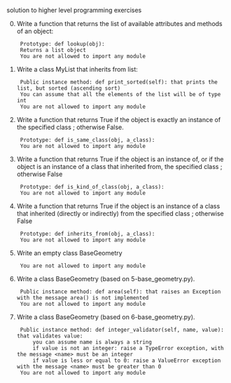 solution to higher level programming exercises

0. Write a function that returns the list of available attributes and methods of an object:

        Prototype: def lookup(obj):
        Returns a list object
        You are not allowed to import any module

1. Write a class MyList that inherits from list:

        Public instance method: def print_sorted(self): that prints the list, but sorted (ascending sort)
        You can assume that all the elements of the list will be of type int
        You are not allowed to import any module

2. Write a function that returns True if the object is exactly an instance of the specified class ; otherwise False.

        Prototype: def is_same_class(obj, a_class):
        You are not allowed to import any module

3. Write a function that returns True if the object is an instance of, or if the object is an instance of a class that inherited from, the specified class ; otherwise False

        Prototype: def is_kind_of_class(obj, a_class):
        You are not allowed to import any module

4. Write a function that returns True if the object is an instance of a class that inherited (directly or indirectly) from the specified class ; otherwise False

        Prototype: def inherits_from(obj, a_class):
        You are not allowed to import any module

5. Write an empty class BaseGeometry

        You are not allowed to import any module

6. Write a class BaseGeometry (based on 5-base_geometry.py).

        Public instance method: def area(self): that raises an Exception with the message area() is not implemented
        You are not allowed to import any module

7. Write a class BaseGeometry (based on 6-base_geometry.py).

        Public instance method: def integer_validator(self, name, value): that validates value:
            you can assume name is always a string
            if value is not an integer: raise a TypeError exception, with the message <name> must be an integer
            if value is less or equal to 0: raise a ValueError exception with the message <name> must be greater than 0
        You are not allowed to import any module

